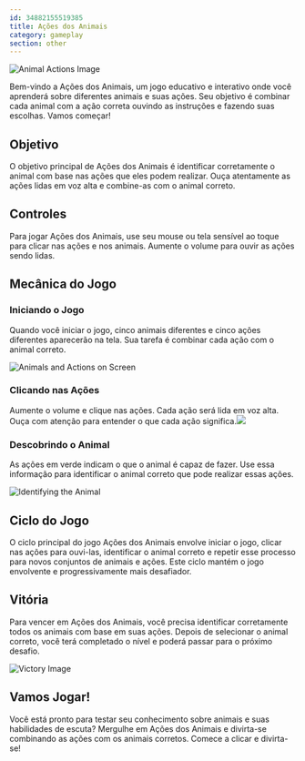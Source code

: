 ```yaml
---
id: 34882155519385
title: Ações dos Animais
category: gameplay
section: other
---
```

![Animal Actions Image](https://help.studycat.com/hc/article_attachments/34882188453017)

Bem-vindo a Ações dos Animais, um jogo educativo e interativo onde você aprenderá sobre diferentes animais e suas ações. Seu objetivo é combinar cada animal com a ação correta ouvindo as instruções e fazendo suas escolhas. Vamos começar!

## Objetivo

O objetivo principal de Ações dos Animais é identificar corretamente o animal com base nas ações que eles podem realizar. Ouça atentamente as ações lidas em voz alta e combine-as com o animal correto.

## Controles

Para jogar Ações dos Animais, use seu mouse ou tela sensível ao toque para clicar nas ações e nos animais. Aumente o volume para ouvir as ações sendo lidas.

## Mecânica do Jogo

### Iniciando o Jogo

Quando você iniciar o jogo, cinco animais diferentes e cinco ações diferentes aparecerão na tela. Sua tarefa é combinar cada ação com o animal correto.

![Animals and Actions on Screen](https://help.studycat.com/hc/article_attachments/34882188453017)

### Clicando nas Ações

Aumente o volume e clique nas ações. Cada ação será lida em voz alta. Ouça com atenção para entender o que cada ação significa.![](https://help.studycat.com/hc/article_attachments/35127586834841)

### Descobrindo o Animal

As ações em verde indicam o que o animal é capaz de fazer. Use essa informação para identificar o animal correto que pode realizar essas ações.

![Identifying the Animal](https://help.studycat.com/hc/article_attachments/34882188459545)

## Ciclo do Jogo

O ciclo principal do jogo Ações dos Animais envolve iniciar o jogo, clicar nas ações para ouvi-las, identificar o animal correto e repetir esse processo para novos conjuntos de animais e ações. Este ciclo mantém o jogo envolvente e progressivamente mais desafiador.

## Vitória

Para vencer em Ações dos Animais, você precisa identificar corretamente todos os animais com base em suas ações. Depois de selecionar o animal correto, você terá completado o nível e poderá passar para o próximo desafio.

![Victory Image](https://help.studycat.com/hc/article_attachments/34882155516441)

## Vamos Jogar!

Você está pronto para testar seu conhecimento sobre animais e suas habilidades de escuta? Mergulhe em Ações dos Animais e divirta-se combinando as ações com os animais corretos. Comece a clicar e divirta-se!

